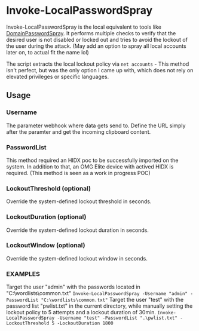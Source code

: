 # Invoke-LocalPasswordSpray
Invoke-LocalPasswordSpray is the local equivalent to tools like [DomainPasswordSpray](https://github.com/dafthack/DomainPasswordSpray). 
It performs multiple checks to verify that the desired user is not disabled or locked out and tries to avoid the lockout of the user during the attack.
(May add an option to spray all local accounts later on, to actual fit the name lol)

The script extracts the local lockout policy via `net accounts` - This method isn't perfect, but was the only option I came up with, which does not rely on elevated privileges or specific languages.

## Usage

### Username
The parameter webhook where data gets send to. Define the URL simply after the paramter and get the incoming clipboard content.

### PasswordList
This method required an HIDX poc to be successfully imported on the system. In addition to that, an OMG Elite device with actived HIDX is required. (This method is seen as a work in progress POC)

### LockoutThreshold (optional)
Override the system-defined lockout threshold in seconds.

### LockoutDuration (optional)
Override the system-defined lockout duration in seconds.

### LockoutWindow (optional)
Override the system-defined lockout window in seconds.

### EXAMPLES
Target the user "admin" with the passwords located in "C:\wordlists\common.txt"
 `Invoke-LocalPasswordSpray -Username "admin" -PasswordList "C:\wordlists\common.txt"`
Target the user "test" with the password list "pwlist.txt" in the current directory, while manually setting the lockout policy to 5 attempts and a lockout duration of 30min.
`Invoke-LocalPasswordSpray -Username "test" -PasswordList ".\pwlist.txt" -LockoutThreshold 5 -LockoutDuration 1800`